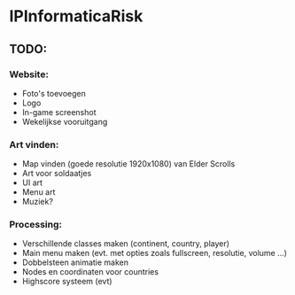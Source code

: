 # IPInformaticaRisk

## TODO:

### Website:
- Foto's toevoegen
- Logo
- In-game screenshot
- Wekelijkse vooruitgang

### Art vinden:
- Map vinden (goede resolutie 1920x1080) van Elder Scrolls
- Art voor soldaatjes
- UI art
- Menu art
- Muziek?

### Processing:
- Verschillende classes maken (continent, country, player)
- Main menu maken (evt. met opties zoals fullscreen, resolutie, volume ...)
- Dobbelsteen animatie maken
- Nodes en coordinaten voor countries
- Highscore systeem (evt)
